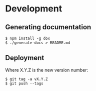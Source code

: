 # Development

## Generating documentation

    $ npm install -g dox
    $ ./generate-docs > README.md

## Deployment

Where X.Y.Z is the new version number:

    $ git tag -a vX.Y.Z
    $ git push --tags

